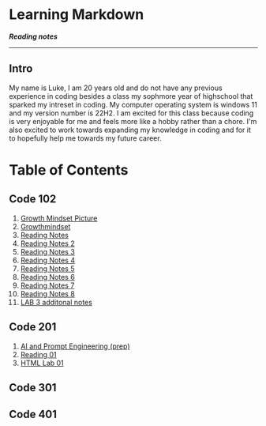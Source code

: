 # Learning Markdown
***Reading notes***

---
## Intro
My name is Luke, I am 20 years old and do not have any previous experience in coding besides a class my sophmore year of highschool that sparked my intreset in coding. My computer operating system is windows 11 and my version number is 22H2. I am excited for this class because coding is very enjoyable for me and feels more like a hobby rather than a chore. I'm also excited to work towards expanding my knowledge in coding and for it to hopefully help me towards my future career.
# Table of Contents
## Code 102
1. [Growth Mindset Picture](https://sites.dartmouth.edu/learning/files/2017/05/Growth-Mindset_Copyright-Big-Change1.jpg)
2. [Growthmindset](Growthmindset.md)
3. [Reading Notes](Learning-Markdown.md)
4. [Reading Notes 2](Read-2.md)
5. [Reading Notes 3](Read-3.md)
6. [Reading Notes 4](Read-4.md)
7. [Reading Notes 5](Read-5.md)
8. [Reading Notes 6](Read-6.md)
9. [Reading Notes 7](Read-7.md)
10. [Reading Notes 8](Read-8.md)
11. [LAB 3 additonal notes](Additonal-ReadingNotes-Lab03.md)
## Code 201
1. [AI and Prompt Engineering (prep)](prompt-engineering.md)
1. [Reading 01](class-01.md)
2. [HTML Lab 01](index.html)
## Code 301
## Code 401